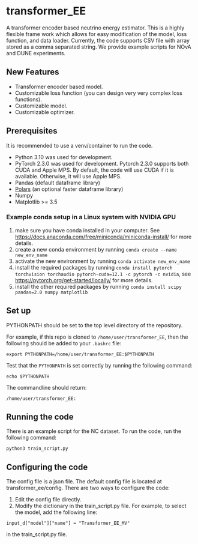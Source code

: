 # transformer_EE
A transformer encoder based neutrino energy estimator. This is a highly flexible frame work which allows for easy modification of the model, loss function, and data loader. Currently, the code supports CSV file with array stored as a comma separated string. We provide example scripts for NOvA and DUNE experiments.

## New Features

* Transformer encoder based model.
* Customizable loss function (you can design very very complex loss functions).
* Customizable model.
* Customizable optimizer.

## Prerequisites

It is recommended to use a venv/container to run the code.

* Python 3.10 was used for development.
* PyTorch 2.3.0 was used for development. Pytorch 2.3.0 supports both CUDA and Apple MPS. By default, the code will use CUDA if it is available. Otherwise, it will use Apple MPS.
* Pandas (default dataframe library)
* [Polars](https://pola.rs/) (an optional faster dataframe library)
* Numpy
* Matplotlib >= 3.5

### Example conda setup in a Linux system with NVIDIA GPU
1. make sure you have conda installed in your computer. See https://docs.anaconda.com/free/miniconda/miniconda-install/ for more details.
2. create a new conda environment by running `conda create --name new_env_name`
3. activate the new environment by running `conda activate new_env_name`
4. install the required packages by running `conda install pytorch torchvision torchaudio pytorch-cuda=12.1 -c pytorch -c nvidia`, see https://pytorch.org/get-started/locally/ for more details.
5. install the other required packages by running `conda install scipy pandas=2.0 numpy matplotlib`

## Set up
PYTHONPATH should be set to the top level directory of the repository.

For example, if this repo is cloned to `/home/user/transformer_EE`, then the following should be added to your `.bashrc` file:
```
export PYTHONPATH=/home/user/transformer_EE:$PYTHONPATH
```

Test that the `PYTHONPATH` is set correctly by running the following command:
```
echo $PYTHONPATH
```
The commandline should return:
```
/home/user/transformer_EE:
```

## Running the code
There is an example script for the NC dataset. To run the code, run the following command:
```
python3 train_script.py
```

## Configuring the code
The config file is a json file. The default config file is located at transformer_ee/config.
There are two ways to configure the code:
1. Edit the config file directly.
2. Modify the dictionary in the train_script.py file. For example, to select the model, add the following line:
```
input_d["model"]["name"] = "Transformer_EE_MV"
```
in the train_script.py file.